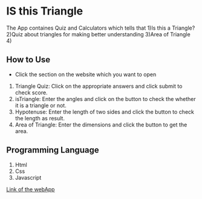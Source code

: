 # IS this Triangle

The App containes Quiz and Calculators which tells that 
1)Is this a Triangle?
2)Quiz about triangles for making better understanding
3)Area of Triangle
4) 


## How to Use 

- Click the section on the website which you want to open
1. Triangle Quiz: Click on the appropriate answers and click submit to check score.
2. isTriangle: Enter  the angles and click on the button to check the whether it is a triangle or not.
3. Hypotenuse: Enter the length of two sides and click the button to check the length as result.
4. Area of Triangle: Enter the dimensions and click the button to get the area.


## Programming Language

1. Html
2. Css
3. Javascript

[Link of the webApp](https://hoshiyar-balak-triangles.netlify.app/)


